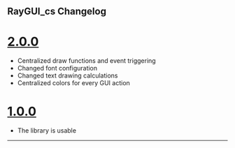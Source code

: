 ## RayGUI_cs Changelog

# [2.0.0]

- Centralized draw functions and event triggering
- Changed font configuration
- Changed text drawing calculations
- Centralized colors for every GUI action

# [1.0.0]

- The library is usable

---

[1.0.0]: https://github.com/FlamingRiot/RayGUI_cs/releases/tag/1.0.0
[2.0.0]: https://github.com/FlamingRiot/RayGUI_cs/releases/tag/2.0.0
